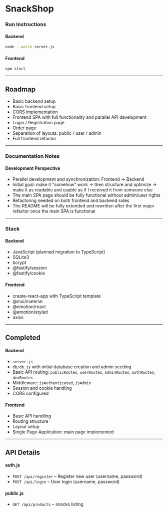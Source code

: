# SnackShop

### Run Instructions

#### Backend

```bash
node --watch server.js
```

#### Frontend

```bash
npm start
```

---

## Roadmap

- Basic backend setup
- Basic frontend setup
- CORS implementation
- Frontend SPA with full functionality and parallel API development
- Login / Registration page
- Order page
- Separation of layouts: public / user / admin
- Full frontend refactor

---

### Documentation Notes

#### Development Perspective

- Parallel development and synchronization: Frontend → Backend
- Initial goal: make it "somehow" work → then structure and optimize → make it as readable and usable as if I received it from someone else
- The main SPA page should be fully functional without admin/user rights
- Refactoring needed on both frontend and backend sides
- The README will be fully extended and rewritten after the first major refactor once the main SPA is functional

---

### Stack

#### Backend

- JavaScript (planned migration to TypeScript)
- SQLite3
- bcrypt
- @fastify/session
- @fastify/cookie

#### Frontend

- create-react-app with TypeScript template
- @mui/material
- @emotion/react
- @emotion/styled
- axios

---

## Completed

#### Backend

- `server.js`
- `db/db.js` with initial database creation and admin seeding
- Basic API routing: `publicRoutes`, `userRoutes`, `adminRoutes`, `authRoutes`, `devRoutes`
- Middleware: `isAuthenticated`, `isAdmin`
- Session and cookie handling
- CORS configured

#### Frontend

- Basic API handling
- Routing structure
- Layout setup
- Single Page Application: main page implemented

---

## API Details

#### auth.js

- `POST /api/register` – Register new user (username, password)
- `POST /api/login` – User login (username, password)

#### public.js

- `GET /api/products` – snacks listing
